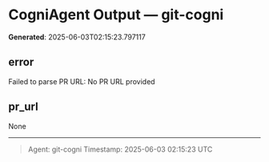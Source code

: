 # CogniAgent Output — git-cogni

**Generated**: 2025-06-03T02:15:23.797117

## error
Failed to parse PR URL: No PR URL provided

## pr_url
None

---
> Agent: git-cogni
> Timestamp: 2025-06-03 02:15:23 UTC